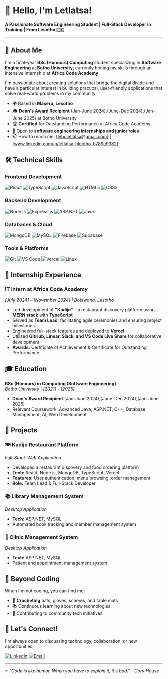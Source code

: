 # 👋 Hello, I'm Letlatsa!

**A Passionate Software Engineering Student | Full-Stack Developer in Training | From Lesotho 🇱🇸**

---

## 🚀 About Me

I'm a final-year **BSc (Honours) Computing** student specializing in **Software Engineering** at **Botho University**, currently honing my skills through an intensive internship at **Africa Code Academy**.

I'm passionate about creating solutions that bridge the digital divide and have a particular interest in building practical, user-friendly applications that solve real-world problems in my community.

- 🌍 Based in **Maseru, Lesotho**
- 🎓 **Dean's Award Recipient** (Jan-June 2024),(June-Dec 2024),(Jan-June 2025) at Botho University
- 🏆 **Certified** for Outstanding Performance at Africa Code Academy
- 💼 Open to **software engineering internships and junior roles**
- 📫 How to reach me: [leboletlatsa@gmail.com] | [www.linkedin.com/in/letlatsa-hlootho-b789a9382]

## 🛠️ Technical Skills

### **Frontend Development**
![React](https://img.shields.io/badge/React-20232A?style=for-the-badge&logo=react&logoColor=61DAFB)
![TypeScript](https://img.shields.io/badge/TypeScript-007ACC?style=for-the-badge&logo=typescript&logoColor=white)
![JavaScript](https://img.shields.io/badge/JavaScript-F7DF1E?style=for-the-badge&logo=javascript&logoColor=black)
![HTML5](https://img.shields.io/badge/HTML5-E34F26?style=for-the-badge&logo=html5&logoColor=white)
![CSS3](https://img.shields.io/badge/CSS3-1572B6?style=for-the-badge&logo=css3&logoColor=white)

### **Backend Development**
![Node.js](https://img.shields.io/badge/Node.js-339933?style=for-the-badge&logo=nodedotjs&logoColor=white)
![Express.js](https://img.shields.io/badge/Express.js-000000?style=for-the-badge&logo=express&logoColor=white)
![ASP.NET](https://img.shields.io/badge/ASP.NET-512BD4?style=for-the-badge&logo=dotnet&logoColor=white)
![Java](https://img.shields.io/badge/Java-ED8B00?style=for-the-badge&logo=openjdk&logoColor=white)

### **Databases & Cloud**
![MongoDB](https://img.shields.io/badge/MongoDB-47A248?style=for-the-badge&logo=mongodb&logoColor=white)
![MySQL](https://img.shields.io/badge/MySQL-4479A1?style=for-the-badge&logo=mysql&logoColor=white)
![Firebase](https://img.shields.io/badge/Firebase-FFCA28?style=for-the-badge&logo=firebase&logoColor=black)
![Supabase](https://img.shields.io/badge/Supabase-3ECF8E?style=for-the-badge&logo=supabase&logoColor=white)

### **Tools & Platforms**
![Git](https://img.shields.io/badge/Git-F05032?style=for-the-badge&logo=git&logoColor=white)
![VS Code](https://img.shields.io/badge/VS_Code-007ACC?style=for-the-badge&logo=visual-studio-code&logoColor=white)
![Vercel](https://img.shields.io/badge/Vercel-000000?style=for-the-badge&logo=vercel&logoColor=white)
![Linux](https://img.shields.io/badge/Linux-FCC624?style=for-the-badge&logo=linux&logoColor=black)

## 💼 Internship Experience

### **IT Intern** at Africa Code Academy
*[July 2024] – [November 2024] | Botswana, Lesotho*

- Led development of **"Kadijo"** - a restaurant discovery platform using **MERN stack** with **TypeScript**
- Served as **Team Lead**, facilitating agile ceremonies and ensuring project milestones
- Engineered full-stack features and deployed to **Vercel**
- Utilized **GitHub, Linear, Slack, and VS Code Live Share** for collaborative development
- **Awards:** Certificate of Achievement & Certificate for Outstanding Performance

## 🎓 Education

**BSc (Honours) in Computing (Software Engineering)**  
*Botho University* | *[2021] - [2025]*  
- **Dean's Award Recipient** (Jan-June 2024),(June-Dec 2024),(Jan-June 2025)
- Relevant Coursework: Advanced Java, ASP.NET, C++, Database Management, AI, Web Development

## 📁 Projects

### 🍽️ Kadijo Restaurant Platform
*Full-Stack Web Application*
- Developed a restaurant discovery and food ordering platform
- **Tech:** React, Node.js, MongoDB, TypeScript, Vercel
- **Features:** User authentication, menu browsing, order management
- **Role:** Team Lead & Full-Stack Developer

### 📚 Library Management System
*Desktop Application*
- **Tech:** ASP.NET, MySQL
- Automated book tracking and member management system

### 🏥 Clinic Management System  
*Desktop Application*
- **Tech:** ASP.NET, MySQL
- Patient and appointment management system

## 🧶 Beyond Coding

When I'm not coding, you can find me:
- 🧶 **Crocheting** hats, gloves, scarves, and table mats
- 📚 Continuous learning about new technologies
- 🌱 Contributing to community tech initiatives

## 🤝 Let's Connect!

I'm always open to discussing technology, collaboration, or new opportunities!

[![LinkedIn](https://img.shields.io/badge/LinkedIn-0077B5?style=for-the-badge&logo=linkedin&logoColor=white)](Your-LinkedIn-URL)
[![Email](https://img.shields.io/badge/Email-D14836?style=for-the-badge&logo=gmail&logoColor=white)](mailto:your-email@example.com)

---

⭐️ *"Code is like humor. When you have to explain it, it's bad." - Cory House*
